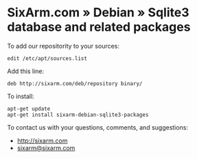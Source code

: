 # SixArm.com » Debian » Sqlite3 database and related packages

To add our repositority to your sources:

    edit /etc/apt/sources.list

Add this line:
 
    deb http://sixarm.com/deb/repository binary/

To install:

    apt-get update
    apt-get install sixarm-debian-sqlite3-packages

To contact us with your questions, comments, and suggestions:

  * http://sixarm.com
  * sixarm@sixarm.com

